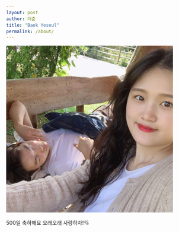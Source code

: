 ```yaml
---
layout: post
author: 태준
title: "Baek Yeseul"
permalink: /about/
---
```

<img src="/assets/IMG_9513.JPG" width="450px" alt="RubberDuck">


500일 축하해요
오래오래 사랑하자!&#128152;

